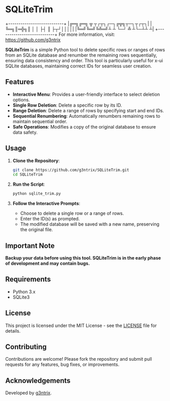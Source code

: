 # SQLiteTrim

+---------------------------+
|╔═╗╔═╗ ╦  ┬┌┬┐┌─┐╔╦╗┬─┐┬┌┬┐|
|╚═╗║═╬╗║  │ │ ├┤  ║ ├┬┘││││|
|╚═╝╚═╝╚╩═╝┴ ┴ └─┘ ╩ ┴└─┴┴ ┴|
+---------------------------+
For more information, visit: https://github.com/g3ntrix

**SQLiteTrim** is a simple Python tool to delete specific rows or ranges of rows from an SQLite database and renumber the remaining rows sequentially, ensuring data consistency and order. This tool is particularly useful for x-ui SQLite databases, maintaining correct IDs for seamless user creation.

## Features

- **Interactive Menu**: Provides a user-friendly interface to select deletion options.
- **Single Row Deletion**: Delete a specific row by its ID.
- **Range Deletion**: Delete a range of rows by specifying start and end IDs.
- **Sequential Renumbering**: Automatically renumbers remaining rows to maintain sequential order.
- **Safe Operations**: Modifies a copy of the original database to ensure data safety.

## Usage

1. **Clone the Repository**:
    ```sh
    git clone https://github.com/g3ntrix/SQLiteTrim.git
    cd SQLiteTrim
    ```

2. **Run the Script**:
    ```sh
    python sqlite_trim.py
    ```

3. **Follow the Interactive Prompts**:
    - Choose to delete a single row or a range of rows.
    - Enter the ID(s) as prompted.
    - The modified database will be saved with a new name, preserving the original file.

## Important Note

**Backup your data before using this tool. SQLiteTrim is in the early phase of development and may contain bugs.**

## Requirements

- Python 3.x
- SQLite3

## License

This project is licensed under the MIT License - see the [LICENSE](LICENSE) file for details.

## Contributing

Contributions are welcome! Please fork the repository and submit pull requests for any features, bug fixes, or improvements.

## Acknowledgements

Developed by [g3ntrix](https://github.com/g3ntrix).

